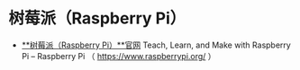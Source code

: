 # 树莓派（Raspberry Pi）

- [**树莓派（Raspberry Pi）**官网](https://www.raspberrypi.org/) Teach, Learn, and Make with Raspberry Pi – Raspberry Pi （ https://www.raspberrypi.org/ ）
